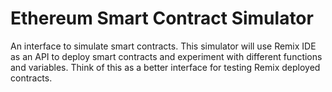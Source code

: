 # Ethereum Smart Contract Simulator
An interface to simulate smart contracts. This simulator will use Remix IDE as an API to deploy smart contracts and experiment with different functions and variables. Think of this as a better interface for testing Remix deployed contracts.
